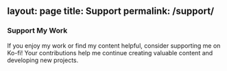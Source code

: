 ## **layout: page title: Support permalink: /support/**

### **Support My Work**

If you enjoy my work or find my content helpful, consider supporting me on Ko-fi\! Your contributions help me continue creating valuable content and developing new projects.